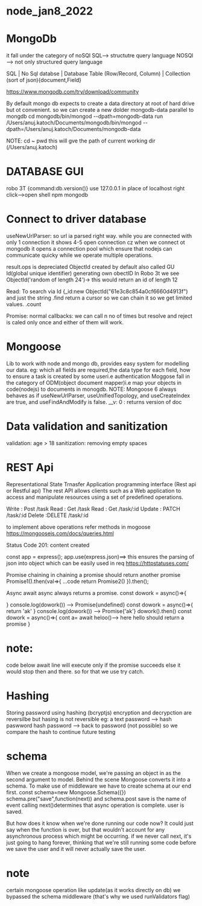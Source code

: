 # node_jan8_2022
# MongoDb

it fall under the category of noSQl
SQL--> structutre query language
NOSQl --> not only structured query language

SQL                             |           No Sql
databse                         |          Database
Table   (Row/Record, Column)    |         Collection (sort of json){document,Field}

https://www.mongodb.com/try/download/community

By default mongo db expects to create  a data directory at root of hard drive but ot convenient.
so we can create a new dolder mongodb-data parallel to mongdb
cd mongodb/bin/mongod --dpath=mongodb-data
run 
/Users/anuj.katoch/Documents/mongodb/bin/mongod --dpath=/Users/anuj.katoch/Documents/mongodb-data

NOTE: cd ~
pwd
this will gve the path of current working dir (/Users/anuj.katoch)


# DATABASE GUI
robo 3T {command:db.version()}
use 127.0.0.1 in place of localhost
right click-->open shell
npm mongodb

# Connect to driver database
useNewUrlParser: so url ia parsed right way.
 while you are connected with only 1 connection  it shows 4-5 open connection cz when we connect ot mongodb it opens a connection pool which ensure that nodejs can communicate quicky while we operate multiple operations.

result.ops is depreciated
 ObjectId
 created by default also called GU Id(global unique identifier)
 generating own obectID
 In Robo 3t we see ObjectId('random of length 24')-> this would return an id of length 12

Read:
 To search via Id
 {_id:new ObjectId("61e3c8c854a0cf6660d4913f") and just the string
 .find return a cursor so we can chain it so we get limited values.
 .count

Promise:
normal callbacks: we can call n no of times but resolve and reject is caled only once and either of them will work.
 
# Mongoose
 Lib to work with node and mongo db, provides easy system for modelling our data.
 eg:
 which all fields are required,the data type for each field, how to ensure a task is created by some useri.e authentication
 Moggose fall in the category of ODM(object document mapper)i.e map your objects in code(nodejs) to documents in monogdb.
 NOTE: Mongoose 6 always behaves as if useNewUrlParser, useUnifiedTopology, and useCreateIndex are true, and useFindAndModify is false.
 __v: 0 : returns version of doc

 # Data validation and sanitization
 validation: age > 18
 sanitization: removing empty spaces

 # REST Api
 Representational State Trnasfer Application programming interface (Rest api or Restful api)
The rest API allows clients such as a Web application to access and manipulate resources using a set of predefined operations.  

 Write : Post /task
 Read : Get /task
 Read : Get /task/:id
 Update : PATCH /task/:id
 Delete :DELETE /task/:id

to implement above operations refer
 methods in mogoose
  https://mongoosejs.com/docs/queries.html  

Status Code
 201: content created

const app = express();
app.use(express.json)==> this ensures the parsing of json into object which can be easily used in req
  https://httpstatuses.com/

  Promise chaining
  in chaining a promise should return another promise
  Promise1().then(val=>{
      ...code
      return Promise2()
  }).then();

  Async await
  async always returns a promise.
  const dowork = async()=>{

  }
  console.log(dowork()) --> Promise{undefined}
  const dowork = async()=>{
      return 'ak'
  }
  console.log(dowork()) --> Promise{'ak'}
  dowork().then()
const dowork = async()=>{
      cont a= await heloo()--> here hello should return a promise
  }

  # note:
  code below await  line will execute only if the promise succeeds else it would stop then and there.
  so for that we use try catch.

 #  Hashing  
 Storing password using hashing (bcryptjs)
 encryption and decrypction are reversilbe but hasing is not reversible
 eg:
 a text password --> hash paswword
 hash password --> back to password (not possible)
 so we compare the hash to continue future testing

 # schema
 When we create a mongoose model, we're passing an object in as the second argument to model.
  Behind the scene Mongoose converts it into  a schema.
  To make use of middleware we have to create schema at our end first.
  const schema=new Mongoose.Schema({})
  schema.pre("save",function(next)) and schema.post
save is the name of event
calling next()determines that async operation is complete.
user is saved.

But how does it know when we're done running our code now?
It could just say when the function is over, but that wouldn't account for any asynchronous process
which might be occurring.
 if we never call next, it's just going to hang forever, thinking that we're still running some
code before we save the user and it will never actually save the user.

# note
certain mongoose operation like update(as it works directly on db) we  bypassed the schema middleware (that's why we used runValidators flag) 


 
